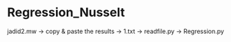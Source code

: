# Regression_Nusselt

jadid2.mw -> copy & paste the results -> 1.txt -> readfile.py -> Regression.py

